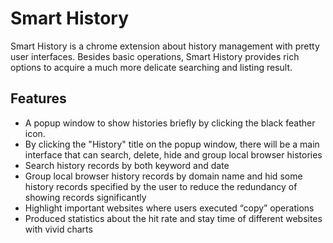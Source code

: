# Smart History
Smart History is a chrome extension about history management with pretty user interfaces. Besides basic operations, Smart History provides rich options to acquire a much more delicate searching and listing result.

## Features
- A popup window to show histories briefly by clicking the black feather icon.
- By clicking the "History" title on the popup window, there will be a main interface that can search, delete, hide and group local browser histories
- Search history records by both keyword and date
- Group local browser history records by domain name and hid some history records specified by the user to reduce
the redundancy of showing records significantly
- Highlight important websites where users executed “copy” operations
- Produced statistics about the hit rate and stay time of different websites with vivid charts